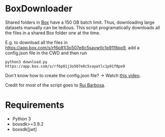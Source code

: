 # BoxDownloader
Shared folders in [Box](https://www.box.com/home) have a 150 GB batch limit. Thus, downloading large datasets manually can be tedious.
This script programatically downloads all the files in a shared Box folder one at the time.

E.g. to download all the files in https://app.box.com/s/rf6p81j3o507e8c5saywtlc1p91f8po9, add a config.json file in the CWD and then run
```
python3 download.py https://app.box.com/s/rf6p81j3o507e8c5saywtlc1p91f8po9
```

Don't know how to create the config.json file? → Watch [this video](https://youtu.be/-0b7Ubf2ZP4?si=dOqkJjn4idCCAkh7).

Credit for most of the script goes to [Rui Barbosa](https://forum.box.com/u/rbarbosa/summary).

# Requirements
* Python 3
* boxsdk>=3.9.2
* boxsdk[jwt]
